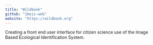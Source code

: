 ```yaml
---
title: "Wildbook"
github: "ibeis-web"
website: "https://wildbook.org"
---
```


Creating a front end user interface for citizen science use of the Image Based Ecological Identification System.
